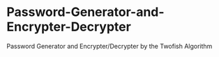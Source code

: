 # Password-Generator-and-Encrypter-Decrypter
Password Generator and Encrypter/Decrypter by the Twofish Algorithm
